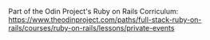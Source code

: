 Part of the Odin Project's Ruby on Rails Corriculum:
https://www.theodinproject.com/paths/full-stack-ruby-on-rails/courses/ruby-on-rails/lessons/private-events
